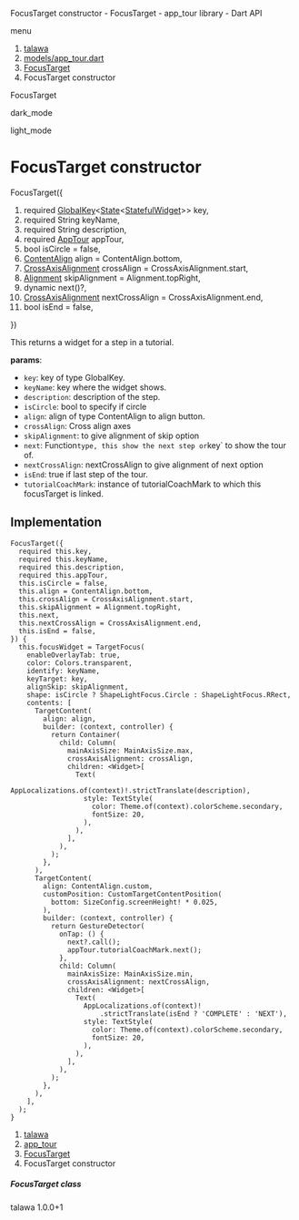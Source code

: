 




FocusTarget constructor - FocusTarget - app\_tour library - Dart API







menu

1. [talawa](../../index.html)
2. [models/app\_tour.dart](../../models_app_tour/models_app_tour-library.html)
3. [FocusTarget](../../models_app_tour/FocusTarget-class.html)
4. FocusTarget constructor

FocusTarget


dark\_mode

light\_mode




# FocusTarget constructor


FocusTarget({

1. required [GlobalKey](https://api.flutter.dev/flutter/widgets/GlobalKey-class.html)<[State](https://api.flutter.dev/flutter/widgets/State-class.html)<[StatefulWidget](https://api.flutter.dev/flutter/widgets/StatefulWidget-class.html)>> key,
2. required String keyName,
3. required String description,
4. required [AppTour](../../models_app_tour/AppTour-class.html) appTour,
5. bool isCircle = false,
6. [ContentAlign](https://pub.dev/documentation/tutorial_coach_mark/1.2.12/tutorial_coach_mark/ContentAlign.html) align = ContentAlign.bottom,
7. [CrossAxisAlignment](https://api.flutter.dev/flutter/rendering/CrossAxisAlignment.html) crossAlign = CrossAxisAlignment.start,
8. [Alignment](https://api.flutter.dev/flutter/painting/Alignment-class.html) skipAlignment = Alignment.topRight,
9. dynamic next()?,
10. [CrossAxisAlignment](https://api.flutter.dev/flutter/rendering/CrossAxisAlignment.html) nextCrossAlign = CrossAxisAlignment.end,
11. bool isEnd = false,

})

This returns a widget for a step in a tutorial.

**params**:

* `key`: key of type GlobalKey.
* `keyName`: key where the widget shows.
* `description`: description of the step.
* `isCircle`: bool to specify if circle
* `align`: align of type ContentAlign to align button.
* `crossAlign`: Cross align axes
* `skipAlignment`: to give alignment of skip option
* `next`: Function`type, this show the next step or`key` to show the tour of.
* `nextCrossAlign`: nextCrossAlign to give alignment of next option
* `isEnd`: true if last step of the tour.
* `tutorialCoachMark`: instance of tutorialCoachMark to which this focusTarget is linked.

## Implementation

```
FocusTarget({
  required this.key,
  required this.keyName,
  required this.description,
  required this.appTour,
  this.isCircle = false,
  this.align = ContentAlign.bottom,
  this.crossAlign = CrossAxisAlignment.start,
  this.skipAlignment = Alignment.topRight,
  this.next,
  this.nextCrossAlign = CrossAxisAlignment.end,
  this.isEnd = false,
}) {
  this.focusWidget = TargetFocus(
    enableOverlayTab: true,
    color: Colors.transparent,
    identify: keyName,
    keyTarget: key,
    alignSkip: skipAlignment,
    shape: isCircle ? ShapeLightFocus.Circle : ShapeLightFocus.RRect,
    contents: [
      TargetContent(
        align: align,
        builder: (context, controller) {
          return Container(
            child: Column(
              mainAxisSize: MainAxisSize.max,
              crossAxisAlignment: crossAlign,
              children: <Widget>[
                Text(
                  AppLocalizations.of(context)!.strictTranslate(description),
                  style: TextStyle(
                    color: Theme.of(context).colorScheme.secondary,
                    fontSize: 20,
                  ),
                ),
              ],
            ),
          );
        },
      ),
      TargetContent(
        align: ContentAlign.custom,
        customPosition: CustomTargetContentPosition(
          bottom: SizeConfig.screenHeight! * 0.025,
        ),
        builder: (context, controller) {
          return GestureDetector(
            onTap: () {
              next?.call();
              appTour.tutorialCoachMark.next();
            },
            child: Column(
              mainAxisSize: MainAxisSize.min,
              crossAxisAlignment: nextCrossAlign,
              children: <Widget>[
                Text(
                  AppLocalizations.of(context)!
                      .strictTranslate(isEnd ? 'COMPLETE' : 'NEXT'),
                  style: TextStyle(
                    color: Theme.of(context).colorScheme.secondary,
                    fontSize: 20,
                  ),
                ),
              ],
            ),
          );
        },
      ),
    ],
  );
}
```

 


1. [talawa](../../index.html)
2. [app\_tour](../../models_app_tour/models_app_tour-library.html)
3. [FocusTarget](../../models_app_tour/FocusTarget-class.html)
4. FocusTarget constructor

##### FocusTarget class





talawa
1.0.0+1






